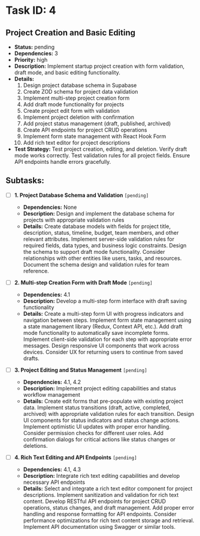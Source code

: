 # Task ID: 4

## Project Creation and Basic Editing

- **Status:** pending
- **Dependencies:** 3
- **Priority:** high
- **Description:** Implement startup project creation with form validation, draft mode, and basic editing functionality.
- **Details:**
  1. Design project database schema in Supabase
  2. Create ZOD schema for project data validation
  3. Implement multi-step project creation form
  4. Add draft mode functionality for projects
  5. Create project edit form with validation
  6. Implement project deletion with confirmation
  7. Add project status management (draft, published, archived)
  8. Create API endpoints for project CRUD operations
  9. Implement form state management with React Hook Form
  10. Add rich text editor for project descriptions
- **Test Strategy:**
  Test project creation, editing, and deletion. Verify draft mode works correctly. Test validation rules for all project fields. Ensure API endpoints handle errors gracefully.

## Subtasks:

- [ ] **1. Project Database Schema and Validation** `[pending]`

  - **Dependencies:** None
  - **Description:** Design and implement the database schema for projects with appropriate validation rules
  - **Details:**
    Create database models with fields for project title, description, status, timeline, budget, team members, and other relevant attributes. Implement server-side validation rules for required fields, data types, and business logic constraints. Design the schema to support draft mode functionality. Consider relationships with other entities like users, tasks, and resources. Document the schema design and validation rules for team reference.

- [ ] **2. Multi-step Creation Form with Draft Mode** `[pending]`

  - **Dependencies:** 4.1
  - **Description:** Develop a multi-step form interface with draft saving functionality
  - **Details:**
    Create a multi-step form UI with progress indicators and navigation between steps. Implement form state management using a state management library (Redux, Context API, etc.). Add draft mode functionality to automatically save incomplete forms. Implement client-side validation for each step with appropriate error messages. Design responsive UI components that work across devices. Consider UX for returning users to continue from saved drafts.

- [ ] **3. Project Editing and Status Management** `[pending]`

  - **Dependencies:** 4.1, 4.2
  - **Description:** Implement project editing capabilities and status workflow management
  - **Details:**
    Create edit forms that pre-populate with existing project data. Implement status transitions (draft, active, completed, archived) with appropriate validation rules for each transition. Design UI components for status indicators and status change actions. Implement optimistic UI updates with proper error handling. Consider permission checks for different user roles. Add confirmation dialogs for critical actions like status changes or deletions.

- [ ] **4. Rich Text Editing and API Endpoints** `[pending]`
  - **Dependencies:** 4.1, 4.3
  - **Description:** Integrate rich text editing capabilities and develop necessary API endpoints
  - **Details:**
    Select and integrate a rich text editor component for project descriptions. Implement sanitization and validation for rich text content. Develop RESTful API endpoints for project CRUD operations, status changes, and draft management. Add proper error handling and response formatting for API endpoints. Consider performance optimizations for rich text content storage and retrieval. Implement API documentation using Swagger or similar tools.
